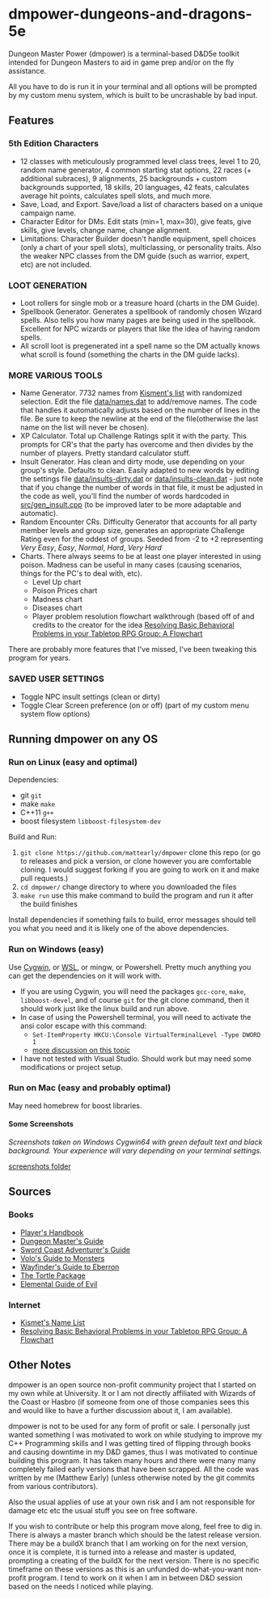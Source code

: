 # dmpower-dungeons-and-dragons-5e

Dungeon Master Power (dmpower) is a terminal-based D&D5e toolkit intended for Dungeon Masters to aid in game prep and/or on the fly assistance.

All you have to do is run it in your terminal and all options will be prompted by my custom menu system, which is built to be uncrashable by bad input.

## Features

### 5th Edition Characters

- 12 classes with meticulously programmed level class trees, level 1 to 20, random name generator, 4 common starting stat options, 22 races (+ additional subraces), 9 alignments, 25 backgrounds + custom backgrounds supported, 18 skills, 20 languages, 42 feats, calculates average hit points, calculates spell slots, and much more.
- Save, Load, and Export. Save/load a list of characters based on a unique campaign name.
- Character Editor for DMs. Edit stats (min=1, max=30), give feats, give skills, give levels, change name, change alignment.
- Limitations: Character Builder doesn't handle equipment, spell choices (only a chart of your spell slots), multiclassing, or personality traits. Also the weaker NPC classes from the DM guide (such as warrior, expert, etc) are not included.

### LOOT GENERATION

- Loot rollers for single mob or a treasure hoard (charts in the DM Guide).
- Spellbook Generator. Generates a spellbook of randomly chosen Wizard spells. Also tells you how many pages are being used in the spellbook. Excellent for NPC wizards or players that like the idea of having random spells.
- All scroll loot is pregenerated int a spell name so the DM actually knows what scroll is found (something the charts in the DM guide lacks).

### MORE VARIOUS TOOLS

- Name Generator. 7732 names from [Kisment's list](http://www.dnd.kismetrose.com/pdfs/KismetsFantasyNames.pdf) with randomized selection. Edit the file [data/names.dat](data/names.dat) to add/remove names. The code that handles it automatically adjusts based on the number of lines in the file. Be sure to keep the newline at the end of the file(otherwise the last name on the list will never be chosen).
- XP Calculator. Total up Challenge Ratings split it with the party. This prompts for CR's that the party has overcome and then divides by the number of players. Pretty standard calculator stuff.
- Insult Generator. Has clean and dirty mode, use depending on your group's style. Defaults to clean. Easily adapted to new words by editing the settings file [data/insults-dirty.dat](data/insults-dirty.dat) or [data/insults-clean.dat](data/insults-clean.dat) - just note that if you change the number of words in that file, it must be adjusted in the code as well, you'll find the number of words hardcoded in [src/gen_insult.cpp](src/gen_insult.cpp) (to be improved later to be more adaptable and automatic).
- Random Encounter CRs. Difficulty Generator that accounts for all party member levels and group size, generates an appropriate Challenge Rating even for the oddest of groups. Seeded from -2 to +2 representing _Very Easy_, _Easy_, _Normal_, _Hard_, _Very Hard_
- Charts. There always seems to be at least one player interested in using poison. Madness can be useful in many cases (causing scenarios, things for the PC's to deal with, etc).
  - Level Up chart
  - Poison Prices chart
  - Madness chart
  - Diseases chart
  - Player problem resolution flowchart walkthrough (based off of and credits to the creator for the idea [Resolving Basic Behavioral Problems in your Tabletop RPG Group: A Flowchart](https://www.reddit.com/r/rpg/comments/3avp57/resolving_basic_behavioral_problems_in_your/)

There are probably more features that I've missed, I've been tweaking this program for years.

### SAVED USER SETTINGS

- Toggle NPC insult settings (clean or dirty)
- Toggle Clear Screen preference (on or off) (part of my custom menu system flow options)

## Running dmpower on any OS

### Run on Linux (easy and optimal)

Dependencies:

- git `git`
- make `make`
- C++11 `g++`
- boost filesystem `libboost-filesystem-dev`

Build and Run:

1. `git clone https://github.com/mattearly/dmpower`  clone this repo (or go to releases and pick a version, or clone however you are comfortable cloning. I would suggest forking if you are going to work on it and make pull requests.)
2. `cd dmpower/`  change directory to where you downloaded the files
3. `make run` use this make command to build the program and run it after the build finishes

Install dependencies if something fails to build, error messages should tell you what you need and it is likely one of the above dependencies.

### Run on Windows (easy)

Use [Cygwin](https://www.cygwin.com/), or [WSL](https://msdn.microsoft.com/commandline/wsl/about), or mingw, or Powershell. Pretty much anything you can get the dependencies on it will work with.

- If you are using Cygwin, you will need the packages `gcc-core`, `make`, `libboost-devel`, and of course `git` for the git clone command, then it should work just like the linux build and run above.
- In case of using the Powershell terminal, you will need to activate the ansi color escape with this command:
  - `Set-ItemProperty HKCU:\Console VirtualTerminalLevel -Type DWORD 1`
  - [more discussion on this topic](https://stackoverflow.com/questions/51680709/colored-text-output-in-powershell-console-using-ansi-vt100-codes)
- I have not tested with Visual Studio. Should work but may need some modifications or project setup.

### Run on Mac (easy and probably optimal)

May need homebrew for boost libraries.

#### Some Screenshots

*Screenshots taken on Windows Cygwin64 with green default text and black background. Your experience will vary depending on your terminal settings.*

[screenshots folder](/img/)

## Sources

### Books

- [Player's Handbook](http://dnd.wizards.com/products/tabletop-games/rpg-products/rpg_playershandbook)
- [Dungeon Master's Guide](http://dnd.wizards.com/products/tabletop-games/rpg-products/dungeon-masters-guide)
- [Sword Coast Adventurer's Guide](http://dnd.wizards.com/products/tabletop-games/rpg-products/sc-adventurers-guide)
- [Volo's Guide to Monsters](http://dnd.wizards.com/products/tabletop-games/rpg-products/volos-guide-to-monsters)
- [Wayfinder's Guide to Eberron](https://www.dmsguild.com/product/247882/wayfinders-guide-to-eberron-5e)
- [The Tortle Package](https://www.dmsguild.com/product/221716/Tortle-Package-5e)
- [Elemental Guide of Evil](https://www.dmsguild.com/product/145542/Elemental-Evil-Players-Companion-5e)

### Internet

- [Kismet's Name List](http://www.dnd.kismetrose.com/MyCharacterNameList.html)
- [Resolving Basic Behavioral Problems in your Tabletop RPG Group: A Flowchart](https://www.reddit.com/r/rpg/comments/3avp57/resolving_basic_behavioral_problems_in_your/)

## Other Notes

dmpower is an open source non-profit community project that I started on my own while at University. It or I am not directly affiliated with Wizards of the Coast or Hasbro (if someone from one of those companies sees this and would like to have a further discussion about it, I am available).

dmpower is not to be used for any form of profit or sale. I personally just wanted something I was motivated to work on while studying to improve my C++ Programming skills and I was getting tired of flipping through books and causing downtime in my D&D games, thus I was motivated to continue building this program. It has taken many hours and there were many many completely failed early versions that have been scrapped. All the code was written by me (Matthew Early) (unless otherwise noted by the git commits from various contributors).

Also the usual applies of use at your own risk and I am not responsible for damage etc etc the usual stuff you see on free software.

If you wish to contribute or help this program move along, feel free to dig in. There is always a master branch which should be the latest release version. There may be a buildX branch that I am working on for the next version, once it is complete, it is turned into a release and master is updated, prompting a creating of the buildX for the next version. There is no specific timeframe on these versions as this is an unfunded do-what-you-want non-profit program. I tend to work on it when I am in between D&D session based on the needs I noticed while playing.

